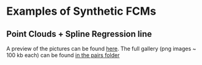 # Examples of Synthetic FCMs

## Point Clouds + Spline Regression line

A preview of the pictures can be found [here](./pairs.md). The full gallery (png images ~ 100 kb each)
can be found [in the pairs folder](./pairs)
